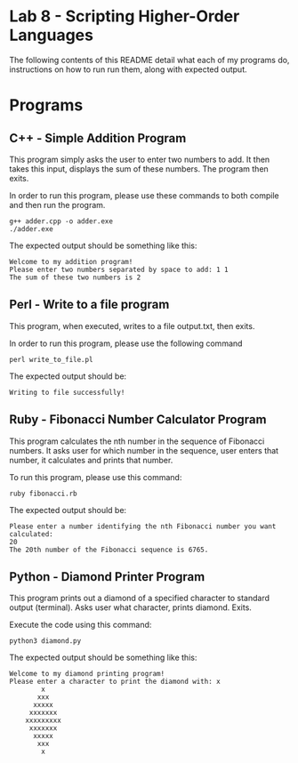 # Lab 8 - Scripting Higher-Order Languages
The following contents of this README detail what each of my programs do, instructions on how to run run them, along with expected output.

# Programs

## C++ - Simple Addition Program
This program simply asks the user to enter two numbers to add. It then takes this input, displays the sum of these numbers. The program then exits.

In order to run this program, please use these commands to both compile and then run the program.

	g++ adder.cpp -o adder.exe
	./adder.exe

The expected output should be something like this:

	Welcome to my addition program!
	Please enter two numbers separated by space to add: 1 1
	The sum of these two numbers is 2
	
## Perl - Write to a file program
This program, when executed, writes to a file output.txt, then exits.

In order to run this program, please use the following command

	perl write_to_file.pl

The expected output should be:

	Writing to file successfully!

## Ruby - Fibonacci Number Calculator Program
This program calculates the nth number in the sequence of Fibonacci numbers. It asks user for which number in the sequence, user enters that number, it calculates and prints that number.

To run this program, please use this command:

	ruby fibonacci.rb

The expected output should be:

	Please enter a number identifying the nth Fibonacci number you want calculated:
	20
	The 20th number of the Fibonacci sequence is 6765.

## Python - Diamond Printer Program
This program prints out a diamond of a specified character to standard output (terminal). Asks user what character, prints diamond. Exits.

Execute the code using this command:

	python3 diamond.py

The expected output should be something like this:
	
	Welcome to my diamond printing program!
	Please enter a character to print the diamond with: x
	        x
   	       xxx
  	      xxxxx
 	     xxxxxxx
	    xxxxxxxxx
 	     xxxxxxx
  	      xxxxx
   	       xxx
	        x

